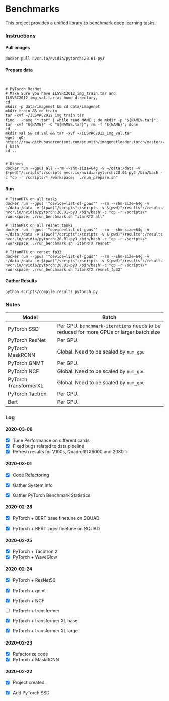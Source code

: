 # Benchmarks


This project provides a unified library to benchmark deep learning tasks. 


### Instructions

#### Pull images

```
docker pull nvcr.io/nvidia/pytorch:20.01-py3
```

#### Prepare data

```


# PyTorch ResNet
# Make Sure you have ILSVRC2012_img_train.tar and ILSVRC2012_img_val.tar at home directory,
cd
mkdir -p data/imagenet && cd data/imagenet
mkdir train && cd train 
tar -xvf ~/ILSVRC2012_img_train.tar 
find . -name "*.tar" | while read NAME ; do mkdir -p "${NAME%.tar}"; tar -xvf "${NAME}" -C "${NAME%.tar}"; rm -f "${NAME}"; done 
cd ..
mkdir val && cd val && tar -xvf ~/ILSVRC2012_img_val.tar
wget -qO- https://raw.githubusercontent.com/soumith/imagenetloader.torch/master/valprep.sh | bash
cd ..


# Others
docker run --gpus all --rm --shm-size=64g -v ~/data:/data -v $(pwd)"/scripts":/scripts nvcr.io/nvidia/pytorch:20.01-py3 /bin/bash -c "cp -r /scripts/* /workspace;  ./run_prepare.sh"
```

#### Run 

```
# TitanRTX on all tasks
docker run --gpus '"device=list-of-gpus"' --rm --shm-size=64g -v ~/data:/data -v $(pwd)"/scripts":/scripts -v $(pwd)"/results":/results nvcr.io/nvidia/pytorch:20.01-py3 /bin/bash -c "cp -r /scripts/* /workspace; ./run_benchmark.sh TitanRTX all"

# TitanRTX on all resnet tasks
docker run --gpus '"device=list-of-gpus"' --rm --shm-size=64g -v ~/data:/data -v $(pwd)"/scripts":/scripts -v $(pwd)"/results":/results nvcr.io/nvidia/pytorch:20.01-py3 /bin/bash -c "cp -r /scripts/* /workspace; ./run_benchmark.sh TitanRTX resnet"

# TitanRTX on renset fp32
docker run --gpus '"device=list-of-gpus"' --rm --shm-size=64g -v ~/data:/data -v $(pwd)"/scripts":/scripts -v $(pwd)"/results":/results nvcr.io/nvidia/pytorch:20.01-py3 /bin/bash -c "cp -r /scripts/* /workspace; ./run_benchmark.sh TitanRTX resnet_fp32"
```

#### Gather Results

```
python scripts/compile_results_pytorch.py
```


### Notes

| Model | Batch | 
|---|---|
| PyTorch SSD  | Per GPU. `benchmark-iterations` needs to be reduced for more GPUs or larger batch size  |
| PyTorch ResNet  | Per GPU.  |
| PyTorch MaskRCNN  | Global. Need to be scaled by `num_gpu` |
| PyTorch GNMT | Per GPU. |
| PyTorch NCF | Global. Need to be scaled by `num_gpu`|
| PyTorch TransformerXL | Global. Need to be scaled by `num_gpu` |
| PyTorch Tactron | Per GPU. |
| Bert | Per GPU. |



### Log

#### 2020-03-08

- [x] Tune Performance on different cards
- [x] Fixed bugs related to data pipeline
- [x] Refresh results for V100s, QuadroRTX6000 and 2080Ti

#### 2020-03-01

- [x] Code Refactoring
- [x] Gather System Info
- [x] Gather PyTorch Benchmark Statistics


#### 2020-02-28

- [x] PyTorch + BERT base finetune on SQUAD
- [x] PyTorch + BERT lager finetune on SQUAD


#### 2020-02-25

- [x] PyTorch + Tacotron 2
- [x] PyTorch + WaveGlow

#### 2020-02-24

- [x] PyTorch + ResNet50
- [x] PyTorch + gnmt
- [x] PyTorch + NCF
- [ ] ~~PyTorch + transformer~~
- [x] PyTorch + transformer XL base
- [x] PyTorch + transformer XL large


#### 2020-02-23

- [x] Refactorize code
- [x] PyTorch + MaskRCNN

#### 2020-02-22

- [x] Project created.
- [x] Add PyTorch SSD

